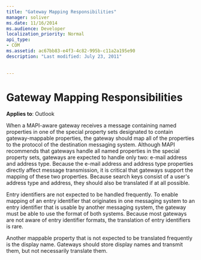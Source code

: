 ```yaml
---
title: "Gateway Mapping Responsibilities"
manager: soliver
ms.date: 11/16/2014
ms.audience: Developer
localization_priority: Normal
api_type:
- COM
ms.assetid: ac67bb83-e4f3-4c82-995b-c11a2a195e90
description: "Last modified: July 23, 2011"
 
 
---
```


# Gateway Mapping Responsibilities

  
  
**Applies to**: Outlook 
  
When a MAPI-aware gateway receives a message containing named properties in one of the special property sets designated to contain gateway-mappable properties, the gateway should map all of the properties to the protocol of the destination messaging system. Although MAPI recommends that gateways handle all named properties in the special property sets, gateways are expected to handle only two: e-mail address and address type. Because the e-mail address and address type properties directly affect message transmission, it is critical that gateways support the mapping of these two properties. Because search keys consist of a user's address type and address, they should also be translated if at all possible.
  
Entry identifiers are not expected to be handled frequently. To enable mapping of an entry identifier that originates in one messaging system to an entry identifier that is usable by another messaging system, the gateway must be able to use the format of both systems. Because most gateways are not aware of entry identifier formats, the translation of entry identifiers is rare.
  
Another mappable property that is not expected to be translated frequently is the display name. Gateways should store display names and transmit them, but not necessarily translate them. 
  


